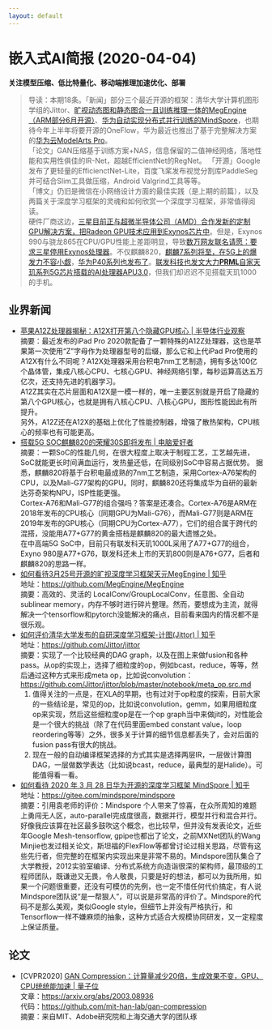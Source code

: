 ```yaml
---
layout: default
---
```


# 嵌入式AI简报 (2020-04-04)

**关注模型压缩、低比特量化、移动端推理加速优化、部署**  

> 导读：本期18条。「新闻」部分三个最近开源的框架：清华大学计算机图形学组的Jittor、[旷视动态图和静态图合一且训练推理一体的MegEngine（ARM部分6月开源）](https://mp.weixin.qq.com/s/wGGFZJOxgJVzf30ZrfI2lQ)、[华为自动实现分布式并行训练的MindSpore](https://mp.weixin.qq.com/s/fgGOtAxLmP0huZOrE5m74w)，也期待今年上半年将要开源的OneFlow，华为最近也推出了基于完整解决方案的[华为云ModelArts Pro](https://mp.weixin.qq.com/s/CfFVxD6fYKA-J9tka4eg2g)。  
「论文」GAN压缩基于训练方案+NAS，信息保留的二值神经网络，落地性能和实用性俱佳的IR-Net，超越EfficientNet的RegNet。 
「开源」Google发布了更轻量的EfficienctNet-Lite，百度飞桨发布视觉分割库PaddleSeg并可结合Slim工具做压缩，Android Valgrind工具等等。  
「博文」仍旧是微信在小网络设计方面的最佳实践（是上期的前篇），以及两篇关于深度学习框架的灵魂和如何欣赏一个深度学习框架，非常值得阅读。  
硬件厂商这边，[三星目前正与超微半导体公司（AMD）合作发新的定制GPU解决方案，把Radeon GPU技术应用到Exynos芯片中](https://mp.weixin.qq.com/s/Fs0py4zuTH8_wZ4qSYWoeg)。但是，Exynos 990与骁龙865在CPU/GPU性能上差距明显，导致[数万网友联名请愿：要求三星停用Exynos处理器](https://mp.weixin.qq.com/s/6dcZUbjmaN5s4vEAN8FR0Q)。不仅麒麟820，[麒麟7系列将至，在5G上的爆发力不容小觑](https://mp.weixin.qq.com/s/7YvQtOE_HEaekPaDDW7OOQ)，[华为P40系列也发布了](https://mp.weixin.qq.com/s/5N-MASmVm2d-xA_h4Dz92A)。[联发科技也发文大力**PRML**自家天玑系列5G芯片搭载的AI处理器APU3.0](https://mp.weixin.qq.com/s/toQvejvnmb0uTXJPtNAgow)，但我们却迟迟不见搭载天玑1000的手机。  


## 业界新闻

- [苹果A12Z处理器揭秘：A12X打开第八个隐藏GPU核心 | 半导体行业观察](https://mp.weixin.qq.com/s/u5_4g7V-6Rl7hKk54V_j2w)  
摘要：最近发布的iPad Pro 2020款配备了一颗特殊的A12Z处理器，这也是苹果第一次使用“Z”字母作为处理器型号的后缀，那么它和上代iPad Pro使用的A12X有什么不同呢？A12X处理器采用台积电7nm工艺制造，拥有多达100亿个晶体管，集成八核心CPU、七核心GPU、神经网络引擎，每秒运算高达五万亿次，还支持先进的机器学习。  
A12Z其实在芯片层面和A12X是一模一样的，唯一主要区别就是开启了隐藏的第八个GPU核心，也就是拥有八核心CPU、八核心GPU，图形性能因此有所提升。  
另外，A12Z还在A12X的基础上优化了性能控制器，增强了散热架构，CPU核心的频率也有可能更高。  
- [搭载5G SOC麒麟820的荣耀30S即将发布 | 电脑爱好者](https://mp.weixin.qq.com/s/S4UGWqEioWvW3b4FHsddsQ)  
摘要：一颗SoC的性能几何，在很大程度上取决于制程工艺，工艺越先进，SoC就能更长时间满血运行，发热量还低，在同级别SoC中容易占据优势。
据悉，麒麟820将基于台积电最成熟的7nm工艺制造，采用Cortex-A76架构的CPU，以及Mali-G77架构的GPU。同时，麒麟820还将集成华为自研的最新达芬奇架构NPU，ISP性能更强。  
Cortex-A76和Mali-G77的组合强吗？答案是还凑合。Cortex-A76是ARM在2018年发布的CPU核心（同期GPU为Mali-G76），而Mali-G77则是ARM在2019年发布的GPU核心（同期CPU为Cortex-A77），它们的组合属于跨代的混搭，没能用A77+G77的黄金搭档是麒麟820的最大遗憾之处。  
在中高端5G SoC中，目前只有联发科天玑1000L采用了A77+G77的组合，Exyno 980是A77+G76，联发科还未上市的天玑800则是A76+G77，后者和麒麟820的思路一样。  
- [如何看待3月25号开源的旷视深度学习框架天元MegEngine | 知乎](https://www.zhihu.com/question/377416272)  
地址：https://github.com/MegEngine/MegEngine  
摘要：高效的、灵活的 LocalConv/GroupLocalConv，任意图、全自动 sublinear memory，内存不够时进行碎片整理。然而，要想成为主流，就得解决一个tensorflow和pytorch没能解决的痛点，目前看来国内的情况都不是很乐观。  
- [如何评价清华大学发布的自研深度学习框架-计图(Jittor) | 知乎](https://www.zhihu.com/question/380993685)  
地址：https://github.com/Jittor/jittor  
摘要：实现了一个比较经典的DAG graph，以及在图上来做fusion和各种pass。从op的实现上，选择了细粒度的op，例如bcast，reduce，等等，然后通过这种方式来形成meta op，比如说convolution：https://github.com/Jittor/jittor/blob/master/notebook/meta_op.src.md  
  1. 值得关注的一点是，在XLA的早期，也有过对于op粒度的探索，目前大家的一些结论是，常见的op，比如说convolution，gemm，如果用细粒度op来实现，然后这些细粒度op是在一个op graph当中来做jit的，对性能会是一个很大的挑战（除了在代码里面embed constant value，loop reordering等等）之外，很多关于计算的细节信息都丢失了，会对后面的fusion pass有很大的挑战。  
  2. 现在一般的自动编译框架选择的方式其实是选择两层IR，一层做计算图DAG，一层做数学表达（比如说bcast，reduce，最典型的是Halide）。可能值得看一看。  
- [如何看待 2020 年 3 月 28 日华为开源的深度学习框架 MindSpore | 知乎](https://www.zhihu.com/question/383135317)  
地址：https://gitee.com/mindspore/mindspore  
摘要：引用袁老师的评价：Mindspore 个人带来了惊喜，在众所周知的难题上勇闯无人区，auto-parallel完成度很高，数据并行，模型并行和混合并行。好像我应该算在社区最多鼓吹这个概念，也比较早，但并没有发表论文，近些年Google Mesh-tensorflow, gpipe也都出了论文，之前MXNet团队的Wang Minjie也发过相关论文，斯坦福的FlexFlow等都曾讨论过相关思路，尽管有这些先行者，但完整的在框架内实现出来是非常不易的。Mindspore团队集合了大学教授，2012实验室编译、分布式系统方向造诣很深的架构师，最顶级的工程师团队，既谦逊又无畏，令人敬畏，只要是好的想法，都可以为我所用，如果一个问题很重要，还没有可模仿的先例，也一定不惜任何代价搞定，有人说Mindspore团队说“是一帮狠人”，可以说是非常高的评价了。Mindspore的代码不是那么美观，类似Google style，但细节上并没有严格执行，和Tensorflow一样不嫌麻烦的抽象，这种方式适合大规模协同研发，又一定程度上保证质量。  

## 论文

- [CVPR2020] [GAN Compression：计算量减少20倍，生成效果不变，GPU、CPU统统能加速 | 量子位](https://mp.weixin.qq.com/s/X0YLUk90jPpo1mNyAUZhVw)  
文章：https://arxiv.org/abs/2003.08936  
代码：https://github.com/mit-han-lab/gan-compression  
摘要：来自MIT、Adobe研究院和上海交通大学的团队琢
